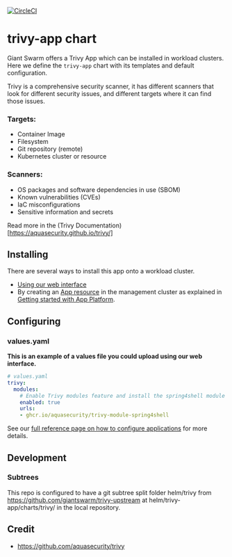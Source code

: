 [![CircleCI](https://circleci.com/gh/giantswarm/trivy-app.svg?style=shield)](https://circleci.com/gh/giantswarm/trivy-app)

# trivy-app chart

Giant Swarm offers a Trivy App which can be installed in workload clusters.
Here we define the `trivy-app` chart with its templates and default configuration.

Trivy is a comprehensive security scanner, it has different scanners that look for different security issues, and different targets where it can find those issues.

### Targets:

* Container Image
* Filesystem
* Git repository (remote)
* Kubernetes cluster or resource

### Scanners:

* OS packages and software dependencies in use (SBOM)
* Known vulnerabilities (CVEs)
* IaC misconfigurations
* Sensitive information and secrets

Read more in the (Trivy Documentation)[https://aquasecurity.github.io/trivy/]

## Installing

There are several ways to install this app onto a workload cluster.

- [Using our web interface][app-ui]
- By creating an [App resource][app-crd] in the management cluster as explained in [Getting started with App Platform][app-getting-started].

## Configuring

### values.yaml
**This is an example of a values file you could upload using our web interface.**
```yaml
# values.yaml
trivy:
  modules:
    # Enable Trivy modules feature and install the spring4shell module
    enabled: true
    urls:
    - ghcr.io/aquasecurity/trivy-module-spring4shell
```

See our [full reference page on how to configure applications][app-config] for more details.

## Development

### Subtrees
This repo is configured to have a git subtree split folder helm/trivy from https://github.com/giantswarm/trivy-upstream at helm/trivy-app/charts/trivy/ in the local repository.

## Credit

* https://github.com/aquasecurity/trivy

[app-config]: https://docs.giantswarm.io/app-platform/app-configuration/
[app-crd]: https://docs.giantswarm.io/ui-api/management-api/crd/apps.application.giantswarm.io/
[app-getting-started]: https://docs.giantswarm.io/app-platform/getting-started/
[app-ui]: https://docs.giantswarm.io/ui-api/web/app-platform/#installing-an-app
